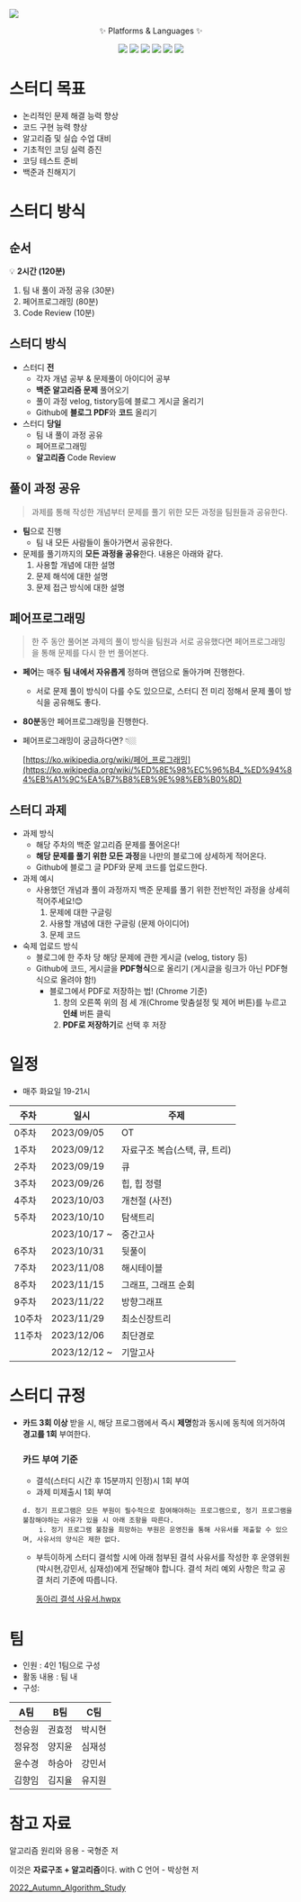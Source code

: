 ![](https://capsule-render.vercel.app/api?type=waving&color=99FFFF&height=300&section=header&text=2023_Algorithm_Study&fontSize=60&animation=twinkling&fontColor=FFFFFF)      
<div align=center>
	<p>✨ Platforms & Languages ✨</p>
</div>
<div align="center">
	<img src="https://img.shields.io/badge/C-A8B9CC?logo=C&logoColor=white">
	<img src="https://img.shields.io/badge/Visualstudio-5C2D91?logo=Visualstudio&logoColor=white"> 
    	<img src="https://img.shields.io/badge/github-181717?logo=github&logoColor=white">   
    	<img src="https://img.shields.io/badge/notion-000000?logo=notion&logoColor=white"> 
    	<img src="https://img.shields.io/badge/velog-20C997?logo=velog&logoColor=white"> 
    	<img src="https://img.shields.io/badge/tistory-000000?logo=tistory&logoColor=white"> 
</div>

# 스터디 목표

- 논리적인 문제 해결 능력 향상
- 코드 구현 능력 향상
- 알고리즘 및 실습 수업 대비
- 기초적인 코딩 실력 증진
- 코딩 테스트 준비
- 백준과 친해지기

# 스터디 방식

## 순서


💡 **2시간 (120분)**
1. 팀 내 풀이 과정 공유 (30분)   
2. 페어프로그래밍  (80분)   
3. Code Review (10분)   


## 스터디 방식

- 스터디 **전**
    - 각자 개념 공부 & 문제풀이 아이디어 공부
    - **백준 알고리즘 문제** 풀어오기
    - 풀이 과정 velog, tistory등에 블로그 게시글 올리기
    - Github에 **블로그 PDF**와 **코드** 올리기
- 스터디 **당일**
    - 팀 내 풀이 과정 공유
    - 페어프로그래밍
    - **알고리즘** Code Review

## 풀이 과정 공유

> 과제를 통해 작성한 개념부터 문제를 풀기 위한 모든 과정을 팀원들과 공유한다.
> 
- **팀**으로 진행
    - 팀 내 모든 사람들이 돌아가면서 공유한다.
- 문제를 풀기까지의 **모든 과정을 공유**한다. 내용은 아래와 같다.
    1. 사용할 개념에 대한 설명
    2. 문제 해석에 대한 설명
    3. 문제 접근 방식에 대한 설명

## 페어프로그래밍

> 한 주 동안 풀어본 과제의 풀이 방식을 팀원과 서로 공유했다면 페어프로그래밍을 통해 문제를 다시 한 번 풀어본다.
> 
- **페어**는 매주 **팀 내에서 자유롭게** 정하며 랜덤으로 돌아가며 진행한다.
    - 서로 문제 풀이 방식이 다를 수도 있으므로, 스터디 전 미리 정해서 문제 풀이 방식을 공유해도 좋다.
- **80분**동안 페어프로그래밍을 진행한다.
- 페어프로그래밍이 궁금하다면? 👇🏼
    
    [https://ko.wikipedia.org/wiki/페어_프로그래밍](https://ko.wikipedia.org/wiki/%ED%8E%98%EC%96%B4_%ED%94%84%EB%A1%9C%EA%B7%B8%EB%9E%98%EB%B0%8D)
    

## 스터디 과제

- 과제 방식
    - 해당 주차의 백준 알고리즘 문제를 풀어온다!
    - **해당 문제를 풀기 위한 모든 과정**을 나만의 블로그에 상세하게 적어온다.
    - Github에 블로그 글 PDF와 문제 코드를 업로드한다.
- 과제 예시
    - 사용했던 개념과 풀이 과정까지 백준 문제를 풀기 위한 전반적인 과정을 상세히 적어주세요!😊
        1. 문제에 대한 구글링  
        2. 사용할 개념에 대한 구글링 (문제 아이디어) 
        3. 문제 코드
- 숙제 업로드 방식
    - 블로그에 한 주차 당 해당 문제에 관한 게시글 (velog, tistory 등)
    - Github에 코드, 게시글을 **PDF형식**으로 올리기 (게시글을 링크가 아닌 PDF형식으로 올려야 함!)
        - 블로그에서 PDF로 저장하는 법! (Chrome 기준)
            1. 창의 오른쪽 위의 점 세 개(Chrome 맞춤설정 및 제어 버튼)를 누르고 **인쇄** 버튼 클릭
            2. **PDF로 저장하기**로 선택 후 저장
    

# 일정

- 매주 화요일 19-21시

| 주차 | 일시 | 주제 |
| --- | --- | --- |
| 0주차 | 2023/09/05 | OT |
| 1주차 | 2023/09/12 | 자료구조 복습(스택, 큐, 트리) |
| 2주차 | 2023/09/19 | 큐 |
| 3주차 | 2023/09/26 | 힙, 힙 정렬 |
| 4주차 | 2023/10/03 | 개천절 (사전) |
| 5주차 | 2023/10/10 | 탐색트리 |
|  | 2023/10/17 ~ | 중간고사 |
| 6주차 | 2023/10/31 | 뒷풀이 |
| 7주차 | 2023/11/08 | 해시테이블 |
| 8주차 | 2023/11/15 | 그래프, 그래프 순회 |
| 9주차 | 2023/11/22 | 방향그래프 |
| 10주차 | 2023/11/29 | 최소신장트리 |
| 11주차 | 2023/12/06 | 최단경로 |
|  | 2023/12/12 ~ | 기말고사 |

# 스터디 규정

- **카드 3회 이상** 받을 시, 해당 프로그램에서 즉시 **제명**함과 동시에 동칙에 의거하여 **경고를 1회** 부여한다.
    
    ### 카드 부여 기준
    
    - 결석(스터디 시간 후 15분까지 인정)시 1회 부여
    - 과제 미제출시 1회 부여
    
    ```
    d. 정기 프로그램은 모든 부원이 필수적으로 참여해야하는 프로그램으로, 정기 프로그램을 불참해야하는 사유가 있을 시 아래 조항을 따른다.
    	i. 정기 프로그램 불참을 희망하는 부원은 운영진을 통해 사유서를 제출할 수 있으며, 사유서의 양식은 제한 없다.
    
    ```
    
    - 부득이하게 스터디 결석할 시에 아래 첨부된 결석 사유서를 작성한 후 운영위원(박시현,강민서, 심재성)에게 전달해야 합니다. 결석 처리 예외 사항은 학교 공결 처리 기준에 따릅니다.
        
        [동아리 결석 사유서.hwpx](https://github.com/sejongsmarcle/2022_Autumn_DataAnalysisStudy/blob/main/%EB%8F%99%EC%95%84%EB%A6%AC%20%EA%B2%B0%EC%84%9D%20%EC%82%AC%EC%9C%A0%EC%84%9C.hwpx?raw=True)
        

# 팀

- 인원 : 4인 1팀으로 구성
- 활동 내용 : 팀 내
- 구성:
    
    
| A팀 | B팀 | C팀 |
| --- | --- | --- |
| 천승원 | 권효정 | 박시현 |
| 정유정 | 양지윤 | 심재성 |
| 윤수경 | 하승아 | 강민서 |
| 김향임 | 김지율 | 유지원 |

# 참고 자료

알고리즘 원리와 응용 - 국형준 저

이것은 **자료구조 + 알고리즘**이다. with C 언어 - 박상현 저

[2022_Autumn_Algorithm_Study](https://github.com/sejongsmarcle/2022_Autumn_Algorithm_Study)

